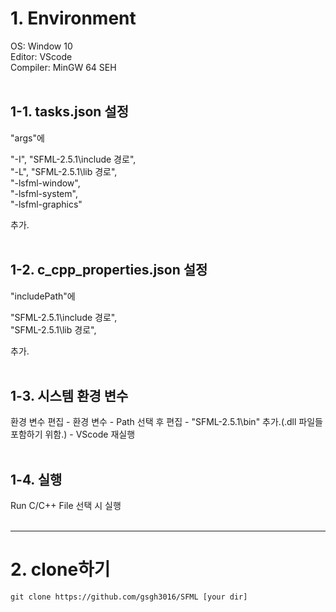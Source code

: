 # 1. Environment

OS: Window 10<br>
Editor: VScode<br>
Compiler: MinGW 64 SEH<br>
<br>

## 1-1. tasks.json 설정

"args"에

"-I", "SFML-2.5.1\include 경로",<br>
"-L", "SFML-2.5.1\lib 경로",<br>
"-lsfml-window",<br>
"-lsfml-system",<br>
"-lsfml-graphics"<br>

추가.<br>
<br>

## 1-2. c_cpp_properties.json 설정

"includePath"에

"SFML-2.5.1\include 경로",<br>
"SFML-2.5.1\lib 경로",<br>

추가.<br>
<br>

## 1-3. 시스템 환경 변수

환경 변수 편집 - 환경 변수 - Path 선택 후 편집 - "SFML-2.5.1\bin" 추가.(.dll 파일들 포함하기 위함.) - VScode 재실행<br>
<br>

## 1-4. 실행

Run C/C++ File 선택 시 실행<br>
<br>
<hr>

# 2. clone하기

```linux
git clone https://github.com/gsgh3016/SFML [your dir]
```